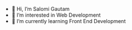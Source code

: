 - 👋 Hi, I’m Salomi Gautam
- 👀 I’m interested in Web Development
- 🌱 I’m currently learning Front End Development
